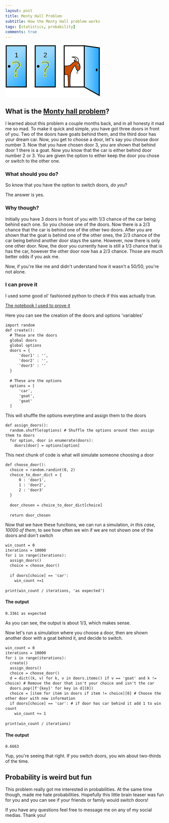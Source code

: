 ```yaml
---
layout: post
title: Monty Hall Problem
subtitle: How the Monty Hall problem works
tags: [statistics, probability]
comments: true
---
```


![monty hall picture](img/montyhall.jpg)

## What is the [Monty hall problem](https://en.wikipedia.org/wiki/Monty_Hall_problem)?

I learned about this problem a couple months back, and in all honesty it mad me so mad.
To make it quick and simple, you have got three doors in front of you. Two of the doors have goats behind them,
and the third door has your dream car. Now, you get to choose a door, let's say you choose door number 3.
Now that you have chosen door 3, you are shown that behind door 1 there is a goat. Now you know that the car is either behind door
number 2 or 3. You are given the option to either keep the door you chose or switch to the other one.

### What should you do?

So know that you have the option to switch doors, _do you_?

The answer is yes.

### Why though?

Initially you have 3 doors in front of you with 1/3 chance of the car being behind each one.
So you choose one of the doors. Now there is a 2/3 chance that the car is behind one of the other two doors.
After you are shown that the goat is behind one of the other ones, the 2/3 chance of the car being behind another door stays the same.
However, now there is only one other door. Now, the door you currently have is still a 1/3 chance that is has the car, however the other door now has a 2/3 chance.
Those are much better odds if you ask me. 

Now, if you're like me and didn't understand how it wasn't a 50/50, you're not alone.

### I can prove it

I used some good ol' fashioned python to check if this was actually true.

[The notebook I used to prove it](https://colab.research.google.com/drive/1uyXmpKeDYO9eShlW64C5XubdfvBmamzg)

Here you can see the creation of the doors and options 'variables'

```
import random
def create():
  # These are the doors
  global doors
  global options
  doors = {
      'door1' : '',
      'door2' : '',
      'door3' : ''
  }

  # These are the options
  options = [
      'car',
      'goat',
      'goat'
  ]
```

This will shuffle the options everytime and assign them to the doors

```
def assign_doors():
  random.shuffle(options) # Shuffle the options around then assign them to doors
  for option, door in enumerate(doors):
    doors[door] = options[option]
```

This next chunk of code is what will simulate someone choosing a door

```
def choose_door():
  choice = random.randint(0, 2) 
  choice_to_door_dict = {
      0 : 'door1',
      1 : 'door2',
      2 : 'door3'
  }

  door_chosen = choice_to_door_dict[choice]

  return door_chosen
```

Now that we have these functions, we can run a simulation, _in this case, 10000 of them_, to see how often we win
if we are not shown one of the doors and don't switch

```
win_count = 0
iterations = 10000
for i in range(iterations):
  assign_doors()
  choice = choose_door()

  if doors[choice] == 'car':
    win_count +=1

print(win_count / iterations, 'as expected')
```

#### The output
`0.3361 as expected`

As you can see, the output is about 1/3, which makes sense.

Now let's run a simulation where you choose a door, then are shown another door with a goat behind it, and decide to switch.

```
win_count = 0
iterations = 10000
for i in range(iterations):
  create()
  assign_doors()
  choice = choose_door()
  d = dict((k, v) for k, v in doors.items() if v == 'goat' and k != choice) # Remove the door that isn't your choice and isn't the car
  doors.pop([f'{key}' for key in d][0])
  choice = [item for item in doors if item != choice][0] # Choose the other door with new information
  if doors[choice] == 'car': # if door has car behind it add 1 to win count
    win_count += 1

print(win_count / iterations)
```

#### The output

`0.6663`

Yup, you're seeing that right. If you switch doors, you win about two-thirds of the time.

## Probability is weird but fun

This problem really got me interested in probabilities. At the same time though, made me hate probabilities.
Hopefully this little brain teaser was fun for you and you can see if your friends or family would switch doors!

If you have any questions feel free to message me on any of my social medias. Thank you!

